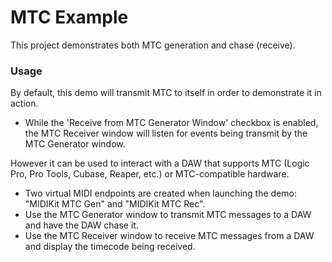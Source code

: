 # MTC Example

This project demonstrates both MTC generation and chase (receive).

### Usage

By default, this demo will transmit MTC to itself in order to demonstrate it in action.

- While the 'Receive from MTC Generator Window' checkbox is enabled, the MTC Receiver window will listen for events being transmit by the MTC Generator window.

However it can be used to interact with a DAW that supports MTC (Logic Pro, Pro Tools, Cubase, Reaper, etc.) or MTC-compatible hardware.

- Two virtual MIDI endpoints are created when launching the demo: "MIDIKit MTC Gen" and "MIDIKit MTC Rec".
- Use the MTC Generator window to transmit MTC messages to a DAW and have the DAW chase it.
- Use the MTC Receiver window to receive MTC messages from a DAW and display the timecode being received.
